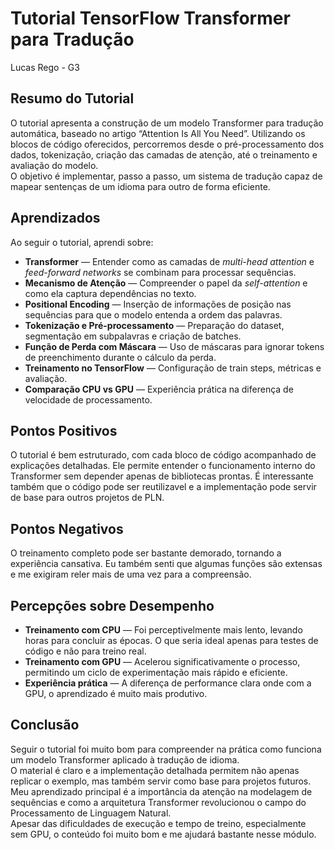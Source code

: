 # Tutorial TensorFlow Transformer para Tradução

Lucas Rego - G3

##  Resumo do Tutorial
O tutorial apresenta a construção de um modelo Transformer para tradução automática, baseado no artigo “Attention Is All You Need”. Utilizando os blocos de código oferecidos, percorremos desde o pré-processamento dos dados, tokenização, criação das camadas de atenção, até o treinamento e avaliação do modelo.  
O objetivo é implementar, passo a passo, um sistema de tradução capaz de mapear sentenças de um idioma para outro de forma eficiente.

## Aprendizados
Ao seguir o tutorial, aprendi sobre:
- **Transformer** — Entender como as camadas de *multi-head attention* e *feed-forward networks* se combinam para processar sequências.
- **Mecanismo de Atenção** — Compreender o papel da *self-attention* e como ela captura dependências no texto.
- **Positional Encoding** — Inserção de informações de posição nas sequências para que o modelo entenda a ordem das palavras.
- **Tokenização e Pré-processamento** — Preparação do dataset, segmentação em subpalavras e criação de batches.
- **Função de Perda com Máscara** — Uso de máscaras para ignorar tokens de preenchimento durante o cálculo da perda.
- **Treinamento no TensorFlow** — Configuração de train steps, métricas e avaliação.
- **Comparação CPU vs GPU** — Experiência prática na diferença de velocidade de processamento.

##  Pontos Positivos
  O tutorial é bem estruturado, com cada bloco de código acompanhado de explicações detalhadas. Ele permite entender o funcionamento interno do Transformer sem depender apenas de bibliotecas prontas. É interessante também que o código pode ser reutilizavel e a implementação pode servir de base para outros projetos de PLN. 

##  Pontos Negativos
  O treinamento completo pode ser bastante demorado, tornando a experiência cansativa. Eu também senti que algumas funções são extensas e me exigiram reler mais de uma vez para a compreensão.

##  Percepções sobre Desempenho
- **Treinamento com CPU** — Foi perceptivelmente mais lento, levando horas para concluir as épocas. O que seria ideal apenas para testes de código e não para treino real.
- **Treinamento com GPU** — Acelerou significativamente o processo, permitindo um ciclo de experimentação mais rápido e eficiente.
- **Experiência prática** — A diferença de performance clara onde com a GPU, o aprendizado é muito mais produtivo.

##  Conclusão
Seguir o tutorial foi muito bom para compreender na prática como funciona um modelo Transformer aplicado à tradução de idioma.  
O material é claro e a implementação detalhada permitem não apenas replicar o exemplo, mas também servir como base para projetos futuros.  
Meu aprendizado principal é a importância da atenção na modelagem de sequências e como a arquitetura Transformer revolucionou o campo do Processamento de Linguagem Natural.  
Apesar das dificuldades de execução e tempo de treino, especialmente sem GPU, o conteúdo foi muito bom e me ajudará bastante nesse módulo.
